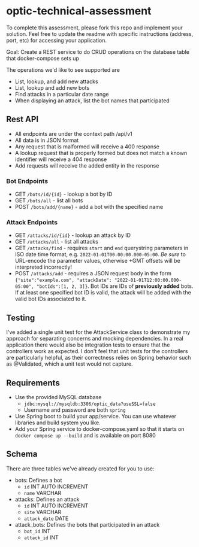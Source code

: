 # optic-technical-assessment

To complete this assessment, please fork this repo and implement your solution. Feel free to update the readme with specific instructions
 (address, port, etc) for accessing your application.

Goal: Create a REST service to do CRUD operations on the database table that docker-compose sets up

The operations we'd like to see supported are 
 - List, lookup, and add new attacks
 - List, lookup and add new bots
 - Find attacks in a particular date range
 - When displaying an attack, list the bot names that participated
 
## Rest API
- All endpoints are under the context path /api/v1
- All data is in JSON format
- Any request that is malformed will receive a 400 response
- A lookup request that is properly formed but does not match a known identifier will receive a 404 response
- Add requests will receive the added entity in the response

### Bot Endpoints
- GET `/bots/id/{id}` - lookup a bot by ID
- GET `/bots/all` - list all bots
- POST `/bots/add/{name}` - add a bot with the specified name

### Attack Endpoints
- GET `/attacks/id/{id}` - lookup an attack by ID
- GET `/attacks/all` - list all attacks
- GET `/attacks/find` - requires `start` and `end` querystring parameters in ISO date time format, e.g. `2022-01-01T00:00:00.000-05:00`. *Be sure* to URL-encode the parameter values, otherwise +GMT offsets will be interpreted incorrectly!
- POST `/attacks/add` - requires a JSON request body in the form `{"site":"example.com", "attackDate": "2022-01-01T12:00:00.000-05:00", "botIds":[1, 2, 3]}`. Bot IDs are IDs of **previously added** bots. If at least one specified bot ID is valid, the attack will be added with the valid bot IDs associated to it.

## Testing
I've added a single unit test for the AttackService class to demonstrate my approach for separating concerns and mocking dependencies. In a real application there would also be integration tests to ensure that the controllers work as expected. I don't feel that unit tests for the controllers are particularly helpful, as their correctness relies on Spring behavior such as @Validated, which a unit test would not capture.
 
## Requirements
 - Use the provided MySQL database
    - `jdbc:mysql://mysqldb:3306/optic_data?useSSL=false`
    - Username and password are both `spring`
 - Use Spring boot to build your app/service. You can use whatever libraries and build system you like.
 - Add your Spring service to docker-compose.yaml so that it starts on `docker compose up --build` and is available on port 8080
 
## Schema

There are three tables we've already created for you to use:
 - bots: Defines a bot
    - `id` INT AUTO INCREMENT
    - `name` VARCHAR
 - attacks: Defines an attack
     - `id` INT AUTO INCREMENT
     - `site` VARCHAR
     - `attack_date` DATE
 - attack_bots: Defines the bots that participated in an attack
    - `bot_id` INT
    - `attack_id` INT
